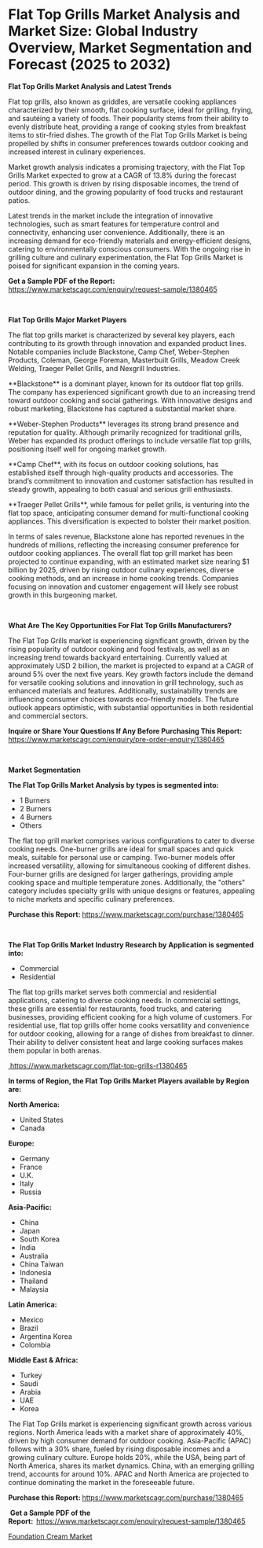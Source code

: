 <p><h1>Flat Top Grills Market Analysis and Market Size: Global Industry Overview, Market Segmentation and Forecast (2025 to 2032)</h1></p><p><strong>Flat Top Grills Market Analysis and Latest Trends</strong></p>
<p><p>Flat top grills, also known as griddles, are versatile cooking appliances characterized by their smooth, flat cooking surface, ideal for grilling, frying, and sautéing a variety of foods. Their popularity stems from their ability to evenly distribute heat, providing a range of cooking styles from breakfast items to stir-fried dishes. The growth of the Flat Top Grills Market is being propelled by shifts in consumer preferences towards outdoor cooking and increased interest in culinary experiences.</p><p>Market growth analysis indicates a promising trajectory, with the Flat Top Grills Market expected to grow at a CAGR of 13.8% during the forecast period. This growth is driven by rising disposable incomes, the trend of outdoor dining, and the growing popularity of food trucks and restaurant patios. </p><p>Latest trends in the market include the integration of innovative technologies, such as smart features for temperature control and connectivity, enhancing user convenience. Additionally, there is an increasing demand for eco-friendly materials and energy-efficient designs, catering to environmentally conscious consumers. With the ongoing rise in grilling culture and culinary experimentation, the Flat Top Grills Market is poised for significant expansion in the coming years.</p></p>
<p><strong>Get a Sample PDF of the Report:&nbsp;</strong> <a href="https://www.marketscagr.com/enquiry/request-sample/1380465?utm_campaign=1097&utm_medium=2&utm_source=Github&utm_content=ia&utm_term=08022025&utm_id=flat-top-grills">https://www.marketscagr.com/enquiry/request-sample/1380465</a></p>
<p>&nbsp;</p>
<p><strong>Flat Top Grills Major Market Players</strong></p>
<p><p>The flat top grills market is characterized by several key players, each contributing to its growth through innovation and expanded product lines. Notable companies include Blackstone, Camp Chef, Weber-Stephen Products, Coleman, George Foreman, Masterbuilt Grills, Meadow Creek Welding, Traeger Pellet Grills, and Nexgrill Industries.</p><p>**Blackstone** is a dominant player, known for its outdoor flat top grills. The company has experienced significant growth due to an increasing trend toward outdoor cooking and social gatherings. With innovative designs and robust marketing, Blackstone has captured a substantial market share.</p><p>**Weber-Stephen Products** leverages its strong brand presence and reputation for quality. Although primarily recognized for traditional grills, Weber has expanded its product offerings to include versatile flat top grills, positioning itself well for ongoing market growth.</p><p>**Camp Chef**, with its focus on outdoor cooking solutions, has established itself through high-quality products and accessories. The brand’s commitment to innovation and customer satisfaction has resulted in steady growth, appealing to both casual and serious grill enthusiasts.</p><p>**Traeger Pellet Grills**, while famous for pellet grills, is venturing into the flat top space, anticipating consumer demand for multi-functional cooking appliances. This diversification is expected to bolster their market position.</p><p>In terms of sales revenue, Blackstone alone has reported revenues in the hundreds of millions, reflecting the increasing consumer preference for outdoor cooking appliances. The overall flat top grill market has been projected to continue expanding, with an estimated market size nearing $1 billion by 2025, driven by rising outdoor culinary experiences, diverse cooking methods, and an increase in home cooking trends. Companies focusing on innovation and customer engagement will likely see robust growth in this burgeoning market.</p></p>
<p>&nbsp;</p>
<p><strong>What Are The Key Opportunities For Flat Top Grills Manufacturers?</strong></p>
<p><p>The Flat Top Grills market is experiencing significant growth, driven by the rising popularity of outdoor cooking and food festivals, as well as an increasing trend towards backyard entertaining. Currently valued at approximately USD 2 billion, the market is projected to expand at a CAGR of around 5% over the next five years. Key growth factors include the demand for versatile cooking solutions and innovation in grill technology, such as enhanced materials and features. Additionally, sustainability trends are influencing consumer choices towards eco-friendly models. The future outlook appears optimistic, with substantial opportunities in both residential and commercial sectors.</p></p>
<p><strong>Inquire or Share Your Questions If Any Before Purchasing This Report:</strong> <a href="https://www.marketscagr.com/enquiry/pre-order-enquiry/1380465?utm_campaign=1097&utm_medium=2&utm_source=Github&utm_content=ia&utm_term=08022025&utm_id=flat-top-grills">https://www.marketscagr.com/enquiry/pre-order-enquiry/1380465</a></p>
<p>&nbsp;</p>
<p><strong>Market Segmentation</strong></p>
<p><strong>The Flat Top Grills Market Analysis by types is segmented into:</strong></p>
<p><ul><li>1 Burners</li><li>2 Burners</li><li>4 Burners</li><li>Others</li></ul></p>
<p><p>The flat top grill market comprises various configurations to cater to diverse cooking needs. One-burner grills are ideal for small spaces and quick meals, suitable for personal use or camping. Two-burner models offer increased versatility, allowing for simultaneous cooking of different dishes. Four-burner grills are designed for larger gatherings, providing ample cooking space and multiple temperature zones. Additionally, the "others" category includes specialty grills with unique designs or features, appealing to niche markets and specific culinary preferences.</p></p>
<p><strong>Purchase this Report:&nbsp;</strong><a href="https://www.marketscagr.com/purchase/1380465?utm_campaign=1097&utm_medium=2&utm_source=Github&utm_content=ia&utm_term=08022025&utm_id=flat-top-grills">https://www.marketscagr.com/purchase/1380465</a></p>
<p>&nbsp;</p>
<p><strong>The Flat Top Grills Market Industry Research by Application is segmented into:</strong></p>
<p><ul><li>Commercial</li><li>Residential</li></ul></p>
<p><p>The flat top grills market serves both commercial and residential applications, catering to diverse cooking needs. In commercial settings, these grills are essential for restaurants, food trucks, and catering businesses, providing efficient cooking for a high volume of customers. For residential use, flat top grills offer home cooks versatility and convenience for outdoor cooking, allowing for a range of dishes from breakfast to dinner. Their ability to deliver consistent heat and large cooking surfaces makes them popular in both arenas.</p></p>
<p><a href="https://www.marketscagr.com/flat-top-grills-r1380465?utm_campaign=1097&utm_medium=2&utm_source=Github&utm_content=ia&utm_term=08022025&utm_id=flat-top-grills">&nbsp;https://www.marketscagr.com/flat-top-grills-r1380465</a></p>
<p><strong>In terms of Region, the Flat Top Grills Market Players available by Region are:</strong></p>
<p>
    <p> <strong> North America: </strong>
        <ul>
            <li>United States</li>
            <li>Canada</li>
        </ul>
        </p> 
    <p> <strong> Europe: </strong>
        <ul>
            <li>Germany</li>
            <li>France</li>
            <li>U.K.</li>
            <li>Italy</li>
            <li>Russia</li>
        </ul>
        </p> 
    <p> <strong> Asia-Pacific: </strong>
        <ul>
            <li>China</li>
            <li>Japan</li>
            <li>South Korea</li>
            <li>India</li>
            <li>Australia</li>
            <li>China Taiwan</li>
            <li>Indonesia</li>
            <li>Thailand</li>
            <li>Malaysia</li>
        </ul>
        </p> 
    <p> <strong> Latin America: </strong>
        <ul>
            <li>Mexico</li>
            <li>Brazil</li>
            <li>Argentina Korea</li>
            <li>Colombia</li>
        </ul>
        </p> 
    <p> <strong> Middle East & Africa: </strong>
        <ul>
            <li>Turkey</li>
            <li>Saudi</li>
            <li>Arabia</li>
            <li>UAE</li>
            <li>Korea</li>
        </ul>
    </p>
    </p>
<p><p>The Flat Top Grills market is experiencing significant growth across various regions. North America leads with a market share of approximately 40%, driven by high consumer demand for outdoor cooking. Asia-Pacific (APAC) follows with a 30% share, fueled by rising disposable incomes and a growing culinary culture. Europe holds 20%, while the USA, being part of North America, shares its market dynamics. China, with an emerging grilling trend, accounts for around 10%. APAC and North America are projected to continue dominating the market in the foreseeable future.</p></p>
<p><strong>Purchase this Report: </strong><a href="https://www.marketscagr.com/purchase/1380465?utm_campaign=1097&utm_medium=2&utm_source=Github&utm_content=ia&utm_term=08022025&utm_id=flat-top-grills">https://www.marketscagr.com/purchase/1380465</a></p>
<p>&nbsp;<strong>Get a Sample PDF of the Report:&nbsp;&nbsp;</strong><a href="https://www.marketscagr.com/enquiry/request-sample/1380465?utm_campaign=1097&utm_medium=2&utm_source=Github&utm_content=ia&utm_term=08022025&utm_id=flat-top-grills">https://www.marketscagr.com/enquiry/request-sample/1380465</a></p>
<p><strong></strong></p>
<p><p><a href="https://github.com/yoshih12/Market-Research-Report-List-4/blob/main/foundation-cream-market.md?utm_campaign=1097&utm_medium=2&utm_source=Github&utm_content=ia&utm_term=08022025&utm_id=flat-top-grills">Foundation Cream Market</a></p></p>